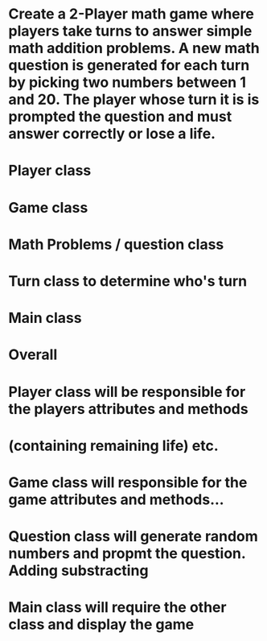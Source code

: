 # Create a 2-Player math game where players take turns to answer simple math addition problems. A new math question is generated for each turn by picking two numbers between 1 and 20. The player whose turn it is is prompted the question and must answer correctly or lose a life.

# Player class

# Game class

# Math Problems / question class

# Turn class to determine who's turn

# Main class

# Overall

# Player class will be responsible for the players attributes and methods

# (containing remaining life) etc.

# Game class will responsible for the game attributes and methods...

# Question class will generate random numbers and propmt the question. Adding substracting

# Main class will require the other class and display the game
